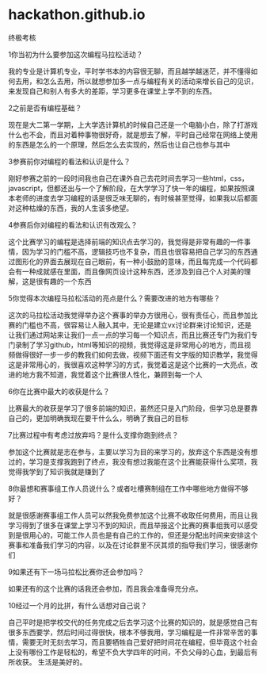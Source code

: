 # hackathon.github.io
终极考核

1你当初为什么要参加这次编程马拉松活动？

我的专业是计算机专业，平时学书本的内容很无聊，而且越学越迷茫，并不懂得如何去用，和怎么去用，所以就想参加多一点与编程有关的活动来增长自己的见识，来发现自己和别人有多大的差距，学习更多在课堂上学不到的东西。


2之前是否有编程基础？

现在是大二第一学期，上大学选计算机的时候自己还是一个电脑小白，除了打游戏什么也不会，而且对着种事物很好奇，就是想去了解，平时自己经常在网络上使用的东西是怎么的一个原理，然后怎么去实现的，然后也让自己也参与其中


3参赛前你对编程的看法和认识是什么？

刚好参赛之前的一段时间我也自己在课外自己去花时间去学习一些html，css，javascript，但都还出与一个了解阶段，在大学学习了快一年的编程，如果按照课本老师的进度去学习编程的话是很乏味无聊的，有时候甚至觉得，如果我以后都面对这种枯燥的东西，我的人生该多绝望。

4参赛后你对编程的看法和认识有改观么？

这个比赛学习的编程是选择前端的知识点去学习的，我觉得是非常有趣的一件事情，因为学习的门槛不高，逻辑技巧也不复杂，而且也很容易把自己学习的东西通过图形化的界面去展现在自己眼前，有一种小鼓励的意味，而且每完成一个代码都会有一种成就感在里面，而且像网页设计这种东西，还涉及到自己个人对美的理解，这是很有趣的一个东西

5你觉得本次编程马拉松活动的亮点是什么？需要改进的地方有哪些？

这次的马拉松活动我觉得举办这个赛事的举办方很用心，很有责任心，而且参加比赛的门槛也不高，很容易让人融入其中，无论是建立vx讨论群来讨论知识，还是让我们通过网站来让我们一点一点的学习每一个知识点，而且比赛还专门为我们专门录制了学习github，html等知识的视频，我觉得这是非常用心的地方，而且视频做得很好一步一步的教我们如何去做，视频下面还有文字版的知识教学，我觉得这是非常用心的，我很喜欢这种学习的方式，我觉着这是这个比赛的一大亮点，改进的地方我不知道，我觉着这个比赛很人性化，兼顾到每一个人

6你在比赛中最大的收获是什么？

比赛最大的收获是学习了很多前端的知识，虽然还只是入门阶段，但学习总是要靠自己的，更加明确我现在要干什么么，明确了我自己的目标

7比赛过程中有考虑过放弃吗？是什么支撑你跑到终点？

参加这个比赛就是志在参与，主要以学习为目的来学习的，放弃这个东西是没有想过的，学习是支撑我跑到了终点，我没有想过我能在这个比赛能获得什么奖项，我觉得我学到了知识我就是赚到了

8你最想和赛事组工作人员说什么？或者吐槽赛制组在工作中哪些地方做得不够好？

就是很感谢赛事组工作人员可以然我免费参加这个比赛不收取任何费用，而且让我学习得到了很多在课堂上学习不到的知识，而且举报这个比赛的赛事组我可以感受到是很用心的，可能工作人员也是有自己的工作的，但还是分配出时间来安排这个赛事和准备我们学习的内容，以及在讨论群里不厌其烦的指导我们学习，很感谢你们

9如果还有下一场马拉松比赛你还会参加吗？

如果还有的这个比赛的话我还会参加，而且我会准备得充分点。

10经过一个月的比拼，有什么话想对自己说？

自己平时是把学校交代的任务完成之后去学习这个比赛的知识的，就是感觉自己有很多东西要学，然后时间过得很快，根本不够我用，学习编程是一件非常辛苦的事情，需要无时无刻去学习，而且要牺牲自己爱好把时间花在编程，但毕竟这个社会上没有哪份工作是轻松的，希望不负大学四年的时间，不负父母的心血，到最后有所收获。
生活是美好的。